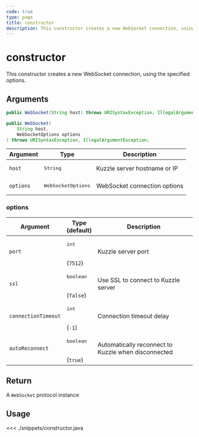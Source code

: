 ```yaml
---
code: true
type: page
title: constructor
description: This constructor creates a new WebSocket connection, using the specified options.
---
```


# constructor

This constructor creates a new WebSocket connection, using the specified options.

## Arguments

```java
public WebSocket(String host) throws URISyntaxException, IllegalArgumentException;

public WebSocket(
    String host,
    WebSocketOptions options
) throws URISyntaxException, IllegalArgumentException;
```

| Argument  | Type                        | Description                  |
|-----------|-----------------------------|------------------------------|
| `host`    | <pre>String</pre>           | Kuzzle server hostname or IP |
| `options` | <pre>WebSocketOptions</pre> | WebSocket connection options |

### options

| Argument            | Type<br>(default)               | Description                                         |
|---------------------|---------------------------------|-----------------------------------------------------|
| `port`              | <pre>int</pre><br>(`7512`)      | Kuzzle server port                                  |
| `ssl`               | <pre>boolean</pre><br>(`false`) | Use SSL to connect to Kuzzle server                 |
| `connectionTimeout` | <pre>int</pre><br>(`-1`)        | Connection timeout delay                            |
| `autoReconnect`     | <pre>boolean</pre><br>(`true`)  | Automatically reconnect to Kuzzle when disconnected |

## Return

A `WebSocket` protocol instance

## Usage

<<< ./snippets/constructor.java
